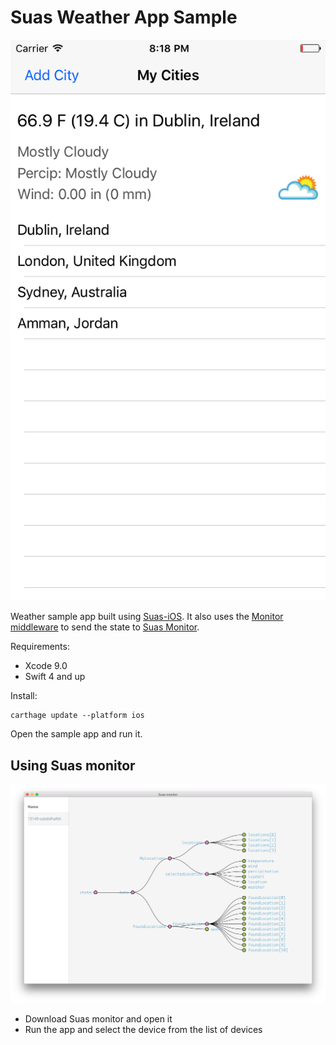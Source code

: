 # Suas Weather App Sample

![](misc/screenshot.png)

Weather sample app built using [Suas-iOS](https://github.com/zendesk/Suas-iOS). It also uses the [Monitor middleware](https://github.com/zendesk/Suas-Monitor-Middleware) to send the state to [Suas Monitor](https://travis-ci.com/zendesk/Suas-Monitor).

Requirements:
- Xcode 9.0
- Swift 4 and up

Install:

```
carthage update --platform ios
```

Open the sample app and run it.

## Using Suas monitor
![](misc/monitor.png)

- Download Suas monitor and open it
- Run the app and select the device from the list of devices